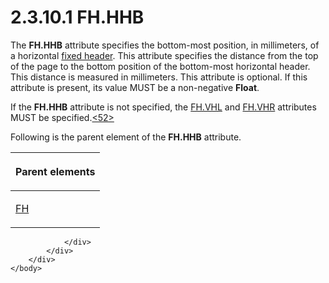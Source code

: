 <html dir="LTR" xmlns:mshelp="http://msdn.microsoft.com/mshelp" xmlns:ddue="http://ddue.schemas.microsoft.com/authoring/2003/5" xmlns:xlink="http://www.w3.org/1999/xlink" xmlns:tool="http://www.microsoft.com/tooltip">
    <head>
        <meta http-equiv="Content-Type" content="text/html; CHARSET=utf-8"></meta>
        <meta name="save" content="history"></meta>
        <title>2.3.10.1 FH.HHB</title>
        <xml>
            <mshelp:toctitle title="2.3.10.1 FH.HHB"></mshelp:toctitle>
            <mshelp:rltitle title="[MS-RGDI]: FH.HHB"></mshelp:rltitle>
            <mshelp:keyword index="A" term="ded6ecf4-c2c4-4045-81e6-f332253b8572"></mshelp:keyword>
            <mshelp:attr name="DCSext.ContentType" value="open specification"></mshelp:attr>
            <mshelp:attr name="AssetID" value="ded6ecf4-c2c4-4045-81e6-f332253b8572"></mshelp:attr>
            <mshelp:attr name="TopicType" value="kbRef"></mshelp:attr>
            <mshelp:attr name="DCSext.Title" value="[MS-RGDI]: FH.HHB" />
        </xml>
    </head>
    <body>
        <div id="header">
            <h1 class="heading">2.3.10.1 FH.HHB</h1>
        </div>
        <div id="mainSection">
            <div id="mainBody">
                <div id="allHistory" class="saveHistory"></div>
                <div id="sectionSection0" class="section" name="collapseableSection">
                    

<p>The <b>FH.HHB</b> attribute specifies the bottom-most
position, in millimeters, of a horizontal <a href="557e6223-9107-4be3-9f7c-b83beb5d16fc.md#gt_fa3c2e3f-8831-427d-b84d-d61744433876">fixed header</a>. This
attribute specifies the distance from the top of the page to the bottom
position of the bottom-most horizontal header. This distance is measured in
millimeters. This attribute is optional. If this attribute is present, its
value MUST be a non-negative <b>Float</b>. </p>

<p>If the <b>FH.HHB</b> attribute is not specified, the <a href="0b694c86-a5c7-4eac-8df9-9c428133afed.md">FH.VHL</a> and <a href="33a888b7-96d3-48fa-9c59-a671e272598a.md">FH.VHR</a> attributes MUST be
specified.<a id="Appendix_A_Target_52"></a><a href="5f16d945-e8a0-4cc3-9547-1c8f3e568219.md#Appendix_A_52" aria-label="Product behavior note 52">&lt;52&gt;</a></p>

<p>Following is the parent element of the <b>FH.HHB</b>
attribute.</p>

<table>
 <thead>
  <tr>
   <th>
   <p>Parent elements</p>
   </th>
  </tr>
 </thead>
 <tr>
  <td>
  <p><a href="f90c5ba0-774f-4e7b-bdf1-8cba9df68169.md">FH</a></p>
  </td>
 </tr>
</table>


                </div>
            </div>
        </div>
    </body>
</html>